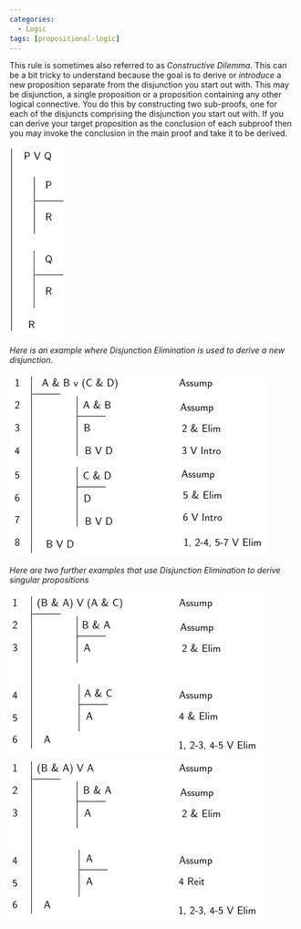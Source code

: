 ```yaml
---
categories:
  - Logic 
tags: [propositional-logic]
---
```


This rule is sometimes also referred to as *Constructive Dilemma*. This can be a bit tricky to understand because the goal is to derive or *introduce* a new proposition separate from the disjunction you start out with. This may be disjunction, a single proposition or a proposition containing any other logical connective. You do this by constructing two sub-proofs, one for each of the disjuncts comprising the disjunction you start out with. If you can derive your target proposition as the conclusion of each subproof then you may invoke the conclusion in the main proof and take it to be derived. 

![disjunc-elim.png](../img/disjunc-elim.png)

*Here is an example where Disjunction Elimination is used to derive a new disjunction.*

![proofs-drawio-Page-6.drawio.png](../img/proofs-drawio-Page-6.drawio.png)

*Here are two further examples that use Disjunction Elimination to derive singular propositions*

![ORelim1.png](../img/ORelim1.png)
![ORelim2.png](../img/ORelim2.png)
